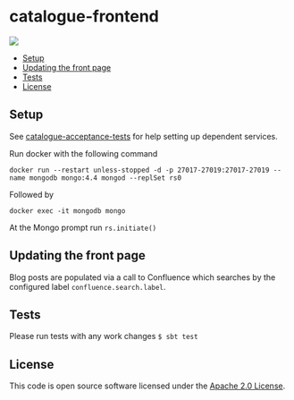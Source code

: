# catalogue-frontend

![](https://img.shields.io/github/v/release/hmrc/catalogue-frontend)

* [Setup](#setup)
* [Updating the front page](#updating-the-front-page)
* [Tests](#tests)
* [License](#license)

## Setup

See [catalogue-acceptance-tests]("https://github.com/hmrc/catalogue-acceptance-tests") for help setting up dependent services.

Run docker with the following command 

``` 
docker run --restart unless-stopped -d -p 27017-27019:27017-27019 --name mongodb mongo:4.4 mongod --replSet rs0
```

Followed by 

``` 
docker exec -it mongodb mongo
```

At the Mongo prompt run `rs.initiate()`

## Updating the front page

Blog posts are populated via a call to Confluence which searches by the configured label `confluence.search.label`.

## Tests

Please run tests with any work changes
`$ sbt test`

## License

This code is open source software licensed under the [Apache 2.0 License]("http://www.apache.org/licenses/LICENSE-2.0.html").
